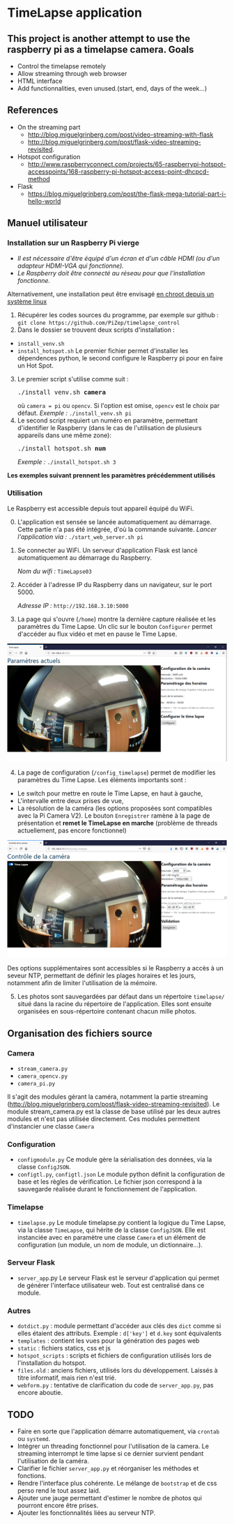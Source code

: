 TimeLapse application
=====================
This project is another attempt to use the raspberry pi as a timelapse camera.
Goals
-----
- Control the timelapse remotely
- Allow streaming through web browser
- HTML interface
- Add functionnalities, even unused.(start, end, days of the week...)

References
----------
- On the streaming part
  - http://blog.miguelgrinberg.com/post/video-streaming-with-flask
  - http://blog.miguelgrinberg.com/post/flask-video-streaming-revisited.
- Hotspot configuration
  - http://www.raspberryconnect.com/projects/65-raspberrypi-hotspot-accesspoints/168-raspberry-pi-hotspot-access-point-dhcpcd-method
- Flask
  - https://blog.miguelgrinberg.com/post/the-flask-mega-tutorial-part-i-hello-world

Manuel utilisateur
------------------
### Installation sur un Raspberry Pi vierge
* *Il est nécessaire d'être équipé d'un écran et d'un câble HDMI (ou d'un adapteur HDMI-VGA qui fonctionne).*
* *Le Raspberry doit être connecté au réseau pour que l'installation fonctionne.*

Alternativement, une installation peut être envisagé [en chroot depuis un système linux](https://gist.github.com/htruong/7df502fb60268eeee5bca21ef3e436eb)

1. Récupérer les codes sources du programme, par exemple sur github :
   `git clone https://github.com/PiZep/timelapse_control`
2. Dans le dossier se trouvent deux scripts d'installation :
  * `install_venv.sh`
  * `install_hotspot.sh`
   Le premier fichier permet d'installer les dépendences python, le second configure le Raspberry pi pour en faire un Hot Spot.
3. Le premier script s'utilise comme suit :
   <pre>./install_venv.sh <b>camera</b></pre>
   où `camera = pi` ou `opencv`. Si l'option est omise, `opencv` est le choix par défaut.
   *Exemple :*
   `./install_venv.sh pi`
4. Le second script requiert un numéro en paramètre, permettant d'identifier le Raspberry (dans le cas de l'utilisation de plusieurs appareils dans une même zone):
   <pre>./install_hotspot.sh <b>num</b></pre>
   *Exemple :*
   `./install_hotspot.sh 3`

**Les exemples suivant prennent les paramètres précédemment utilisés**

### Utilisation
Le Raspberry est accessible depuis tout appareil équipé du WiFi.

0. L'application est sensée se lancée automatiquement au démarrage. Cette partie n'a pas été intégrée, d'où la commande suivante.
   _Lancer l'application via :_ `./start_web_server.sh pi`

1. Se connecter au WiFi. Un serveur d'application Flask est lancé automatiquement au démarrage du Raspberry.

   *Nom du wifi :* `TimeLapse03`
2. Accéder à l'adresse IP du Raspberry dans un navigateur, sur le port 5000.

   *Adresse IP :* `http://192.168.3.10:5000`
3. La page qui s'ouvre (`/home`) montre la dernière capture réalisée et les paramètres du Time Lapse. Un clic sur le bouton `Configurer` permet d'accéder au flux vidéo et met en pause le Time Lapse.

![home capture](images/home.png?raw=true "/home page")

4. La page de configuration (`/config_timelapse`) permet de modifier les paramètres du Time Lapse. Les éléments importants sont :
  * Le switch pour mettre en route le Time Lapse, en haut à gauche,
  * L'intervalle entre deux prises de vue,
  * La résolution de la caméra (les options proposées sont compatibles avec la Pi Camera V2).
   Le bouton `Enregistrer` ramène à la page de présentation et **remet le TimeLapse en marche** (problème de threads actuellement, pas encore fonctionnel)

![config_timelapse capture](images/config_timelapse.png?raw=true "/config_timelapse page")

Des options supplémentaires sont accessibles si le Raspberry a accès à un seveur NTP, permettant de définir les plages horaires et les jours, notamment afin de limiter l'utilisation de la mémoire.

5. Les photos sont sauvegardées par défaut dans un répertoire `timelapse/` situé dans la racine du répertoire de l'application. Elles sont ensuite organisées en sous-répertoire contenant chacun mille photos.

Organisation des fichiers source
--------------------------------
### Camera
* `stream_camera.py`
* `camera_opencv.py`
* `camera_pi.py`

Il s'agit des modules gérant la caméra, notamment la partie streaming (http://blog.miguelgrinberg.com/post/flask-video-streaming-revisited).
Le module stream_camera.py est la classe de base utilisé par les deux autres modules et n'est pas utilisée directement.
Ces modules permettent d'instancier une classe `Camera`

### Configuration
* `configmodule.py`
  Ce module gère la sérialisation des données, via la classe `ConfigJSON`.
* `configtl.py`, `configtl.json`
  Le module python définit la configuration de base et les règles de vérification. Le fichier json correspond à la sauvegarde réalisée durant le fonctionnement de l'application.

### Timelapse
* `timelapse.py`
Le module timelapse.py contient la logique du Time Lapse, via la classe `TimeLapse`, qui hérite de la classe `ConfigJSON`.
Elle est instanciée avec en paramètre une classe `Camera` et un élément de configuration (un module, un nom de module, un dictionnaire...).

### Serveur Flask
* `server_app`.py
Le serveur Flask est le serveur d'application qui permet de générer l'interface utilisateur web. Tout est centralisé dans ce module.

### Autres
* `dotdict.py` : module permettant d'accéder aux clés des `dict` comme si elles étaient des attributs. Exemple : `d['key']` et `d.key` sont équivalents
* `templates` : contient les vues pour la génération des pages web
* `static` : fichiers statics, css et js
* `hotspot_scripts` : scripts et fichiers de configuration utilisés lors de l'installation du hotspot.
* `files.old` : anciens fichiers, utilisés lors du développement. Laissés à titre informatif, mais rien n'est trié.
* `webform.py` : tentative de clarification du code de `server_app.py`, pas encore aboutie.

TODO
----
* Faire en sorte que l'application démarre automatiquement, via `crontab` ou `systemd`.
* Intégrer un threading fonctionnel pour l'utilisation de la camera. Le streaming interrompt le time lapse si ce dernier survient pendant l'utilisation de la caméra.
* Clarifier le fichier `server_app.py` et réorganiser les méthodes et fonctions.
* Rendre l'interface plus cohérente. Le mélange de `bootstrap` et de css perso rend le tout assez laid.
* Ajouter une jauge permettant d'estimer le nombre de photos qui pourront encore être prises.
* Ajouter les fonctionnalités liées au serveur NTP.
